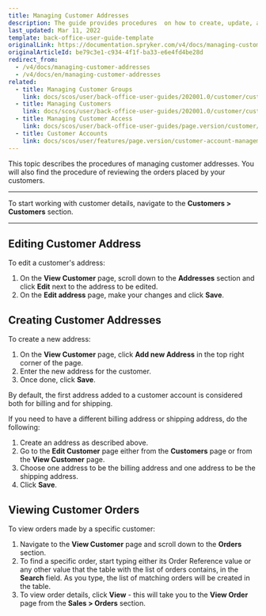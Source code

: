 ```yaml
---
title: Managing Customer Addresses
description: The guide provides procedures  on how to create, update, and view customer addresses in the Back Office
last_updated: Mar 11, 2022
template: back-office-user-guide-template
originalLink: https://documentation.spryker.com/v4/docs/managing-customer-addresses
originalArticleId: be79c3e1-c934-4f1f-ba33-e6e4fd4be28d
redirect_from:
  - /v4/docs/managing-customer-addresses
  - /v4/docs/en/managing-customer-addresses
related:
  - title: Managing Customer Groups
    link: docs/scos/user/back-office-user-guides/202001.0/customer/customer-customer-access-customer-groups/managing-customer-groups.html
  - title: Managing Customers
    link: docs/scos/user/back-office-user-guides/202001.0/customer/customer-customer-access-customer-groups/managing-customers.html
  - title: Managing Customer Access
    link: docs/scos/user/back-office-user-guides/page.version/customer/customer-customer-access-customer-groups/managing-customer-access.html
  - title: Customer Accounts
    link: docs/scos/user/features/page.version/customer-account-management-feature-overview/customer-account-management-feature-overview.html
---
```


This topic describes the procedures of managing customer addresses. You will also find the procedure of reviewing the orders placed by your customers.
***
To start working with customer details, navigate to the **Customers > Customers** section.
***
## Editing Customer Address

To edit a customer's address:
1. On the **View Customer** page, scroll down to the **Addresses** section and click **Edit** next to the address to be edited.
2. On the **Edit address** page, make your changes and click **Save**.

## Creating Customer Addresses

To create a new address:
1. On the **View Customer** page, click **Add new Address** in the top right corner of the page.
2. Enter the new address for the customer.
3. Once done, click **Save**.

By default, the first address added to a customer account is considered both for billing and for shipping.

If you need to have a different billing address or shipping address, do the following:
1. Create an address as described above.
2. Go to the **Edit Customer** page either from the **Customers** page or from the **View Customer** page.
3. Choose one address to be the billing address and one address to be the shipping address.
4. Click **Save**.

## Viewing Customer Orders

To view orders made by a specific customer:
1. Navigate to the **View Customer** page and scroll down to the **Orders** section.
2. To find a specific order, start typing either its Order Reference value or any other value that the table with the list of orders contains, in the **Search** field. As you type, the list of matching orders will be created in the table.
3. To view order details, click **View** - this will take you to the **View Order** page from the **Sales > Orders** section.

